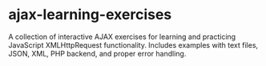 # ajax-learning-exercises
A collection of interactive AJAX exercises for learning and practicing JavaScript XMLHttpRequest functionality. Includes examples with text files, JSON, XML, PHP backend, and proper error handling.

